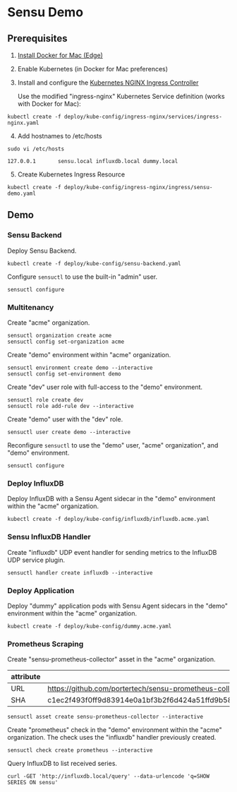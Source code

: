 # Sensu Demo

## Prerequisites

1. [Install Docker for Mac (Edge)](https://store.docker.com/editions/community/docker-ce-desktop-mac)

2. Enable Kubernetes (in Docker for Mac preferences)

3. Install and configure the [Kubernetes NGINX Ingress Controller](https://github.com/kubernetes/ingress-nginx)

   Use the modified "ingress-nginx" Kubernetes Service definition (works with Docker for Mac):

```
kubectl create -f deploy/kube-config/ingress-nginx/services/ingress-nginx.yaml
```

4. Add hostnames to /etc/hosts

```
sudo vi /etc/hosts

127.0.0.1       sensu.local influxdb.local dummy.local
```

5. Create Kubernetes Ingress Resource

```
kubectl create -f deploy/kube-config/ingress-nginx/ingress/sensu-demo.yaml
```

## Demo

### Sensu Backend

Deploy Sensu Backend.

```
kubectl create -f deploy/kube-config/sensu-backend.yaml
```

Configure `sensuctl` to use the built-in "admin" user.

```
sensuctl configure
```

### Multitenancy

Create "acme" organization.

```
sensuctl organization create acme
sensuctl config set-organization acme
```

Create "demo" environment within "acme" organization.

```
sensuctl environment create demo --interactive
sensuctl config set-environment demo
```

Create "dev" user role with full-access to the "demo" environment.

```
sensuctl role create dev
sensuctl role add-rule dev --interactive
```

Create "demo" user with the "dev" role.

```
sensuctl user create demo --interactive
```

Reconfigure `sensuctl` to use the "demo" user, "acme" organization", and "demo" environment.

```
sensuctl configure
```

### Deploy InfluxDB

Deploy InfluxDB with a Sensu Agent sidecar in the "demo" environment within the "acme" organization.

```
kubectl create -f deploy/kube-config/influxdb/influxdb.acme.yaml
```

### Sensu InfluxDB Handler

Create "influxdb" UDP event handler for sending metrics to the InfluxDB UDP service plugin.

```
sensuctl handler create influxdb --interactive
```

### Deploy Application

Deploy "dummy" application pods with Sensu Agent sidecars in the "demo" environment within the "acme" organization.

```
kubectl create -f deploy/kube-config/dummy.acme.yaml
```

### Prometheus Scraping

Create "sensu-prometheus-collector" asset in the "acme" organization.

| attribute | value |
| --- | --- |
| URL | https://github.com/portertech/sensu-prometheus-collector/releases/download/1.0.0/sensu-prometheus-collector.tar |
| SHA | c1ec2f493f0ff9d83914e0a1bf3b2f6d424a51ffd9b5852d3dd04e592ebc56ab3d09635540677d6f78ea07138024f3d6a4f7f71e2cb744d7a565d4fa4077611c |

```
sensuctl asset create sensu-prometheus-collector --interactive
```

Create "prometheus" check in the "demo" environment within the "acme" organization. The check uses the "influxdb" handler previously created.

```
sensuctl check create prometheus --interactive
```

Query InfluxDB to list received series.

```
curl -GET 'http://influxdb.local/query' --data-urlencode 'q=SHOW SERIES ON sensu'
```

